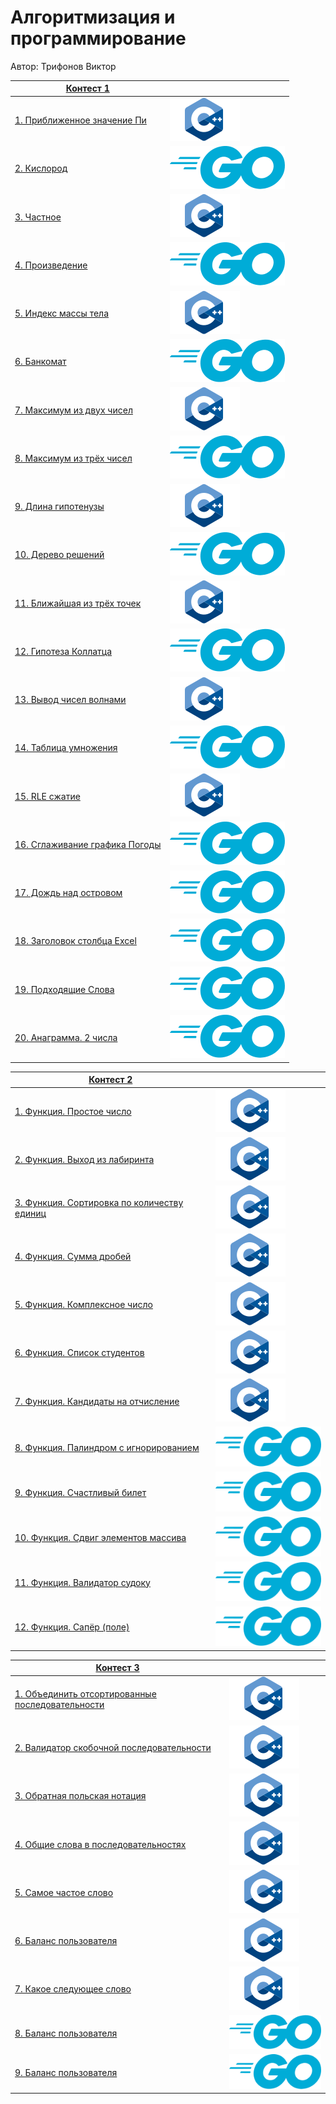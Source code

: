 # Алгоритмизация и программирование

Автор: Трифонов Виктор

|[Контест 1](https://contest.yandex.ru/contest/52142/problems/) |  |
| --- | --- |
| [1. Приближенное значение Пи](./contest_01/01.cpp) | ![](./img/cpp.svg) |
| [2. Кислород](./contest_01/02.go) |  ![](./img/go.svg) |
| [3. Частное](./contest_01/03.cpp) | ![](./img/cpp.svg) |
| [4. Произведение](./contest_01/04.go) | ![](./img/go.svg) |
| [5. Индекс массы тела](./contest_01/05.cpp) | ![](./img/cpp.svg) |
| [6. Банкомат](./contest_01/06.go) | ![](./img/go.svg) |
| [7. Максимум из двух чисел](./contest_01/07.cpp) | ![](./img/cpp.svg) |
| [8. Максимум из трёх чисел](./contest_01/08.go) | ![](./img/go.svg) |
| [9. Длина гипотенузы](./contest_01/09.cpp) | ![](./img/cpp.svg) |
| [10. Дерево решений](./contest_01/10.go) | ![](./img/go.svg) |
| [11. Ближайшая из трёх точек](./contest_01/11.cpp) | ![](./img/cpp.svg) |
| [12. Гипотеза Коллатца](./contest_01/12.go) | ![](./img/go.svg) |
| [13. Вывод чисел волнами](./contest_01/13.cpp) | ![](./img/cpp.svg) |
| [14. Таблица умножения](./contest_01/14.go) | ![](./img/go.svg) |
| [15. RLE сжатие](./contest_01/15.cpp) | ![](./img/cpp.svg) |
| [16. Сглаживание графика Погоды](./contest_01/16.go) | ![](./img/go.svg) |
| [17. Дождь над островом](./contest_01/17.go) | ![](./img/go.svg) |
| [18. Заголовок столбца Excel](./contest_01/18.go) | ![](./img/go.svg) |
| [19. Подходящие Слова](./contest_01/19.go) | ![](./img/go.svg) |
| [20. Анаграмма. 2 числа](./contest_01/20.go) | ![](./img/go.svg) |

|[Контест 2](https://contest.yandex.ru/contest/52676/problems/) |  |
| --- | --- |
| [1. Функция. Простое число](./contest_02/01.cpp) | ![](./img/cpp.svg) |
| [2. Функция. Выход из лабиринта](./contest_02/02.go) |  ![](./img/cpp.svg) |
| [3. Функция. Сортировка по количеству единиц](./contest_02/03.cpp) | ![](./img/cpp.svg) |
| [4. Функция. Сумма дробей](./contest_02/04.cpp) | ![](./img/cpp.svg) |
| [5. Функция. Комплексное число](./contest_02/05.cpp) | ![](./img/cpp.svg) |
| [6. Функция. Список студентов](./contest_02/06.cpp) | ![](./img/cpp.svg) |
| [7. Функция. Кандидаты на отчисление](./contest_02/07.cpp) | ![](./img/cpp.svg) |
| [8. Функция. Палиндром с игнорированием](./contest_02/08.go) | ![](./img/go.svg) |
| [9. Функция. Счастливый билет](./contest_02/09.go) | ![](./img/go.svg) |
| [10. Функция. Сдвиг элементов массива](./contest_02/10.go) | ![](./img/go.svg) |
| [11. Функция. Валидатор судоку](./contest_02/11.go) | ![](./img/go.svg) |
| [12. Функция. Сапёр (поле)](./contest_02/12.go) | ![](./img/go.svg) |

| [Контест 3](https://contest.yandex.ru/contest/53504/problems) | |
| --- | --- |
| [1. Объединить отсортированные последовательности](./contest_03/01.cpp) | ![](./img/cpp.svg) |
| [2. Валидатор скобочной последовательности](./contest_03/02.cpp) | ![](./img/cpp.svg) |
| [3. Обратная польская нотация](./contest_03/03.cpp) | ![](./img/cpp.svg) |
| [4. Общие слова в последовательностях](./contest_03/04.cpp) | ![](./img/cpp.svg) |
| [5. Самое частое слово](./contest_03/05.cpp) | ![](./img/cpp.svg) |
| [6. Баланс пользователя](./contest_03/06.cpp) | ![](./img/cpp.svg) |
| [7. Какое следующее слово](./contest_03/07/main.cpp) | ![](./img/cpp.svg) |
| [8. Баланс пользователя](./contest_03/08.go) | ![](./img/go.svg) |
| [9. Баланс пользователя](./contest_03/09.go) | ![](./img/go.svg) |

